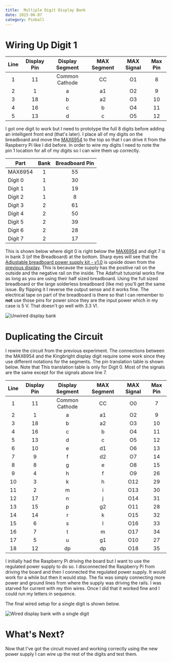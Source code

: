 ```yaml
---
title:  Multiple Digit Display Bank
date: 2015-06-07
category: Pinball
---
```


Wiring Up Digit 1
=================

| Line | Display Pin | Display Segment | MAX Segment | MAX Signal | Max Pin |
|:----:|:-----------:|:---------------:|:-----------:|:----------:|:-------:|
|   1  |     11      | Common Cathode  |     CC      |      O1    |     8   |
|   2  |      1      |        a        |     a1      |      O2    |     9   |
|   3  |     18      |        b        |     a2      |      O3    |    10   |
|   4  |     16      |        c        |      b      |      O4    |    11   |
|   5  |     13      |        d        |      c      |      O5    |    12   |


I got one digit to work but I need to prototype the full 8 digits before adding
an intelligent front end (that's later). I place all of  my digits on the
breadboard and move the [MAX6954][1] to the top so that I can drive it from the
Raspberry Pi like I did before. In order to wire my digits I need to note the
pin 1 location for all of my digits so I can wire them up correctly.

| Part    | Bank | Breadboard Pin |
| ------- |:----:|:--------------:|
| MAX6954 |  1   |    55          |
| Digit 0 |  1   |    30          |
| Digit 1 |  1   |    19          |
| Digit 2 |  1   |    8           |
| Digit 3 |  2   |    61          |
| Digit 4 |  2   |    50          |
| Digit 5 |  2   |    39          |
| Digit 6 |  2   |    28          |
| Digit 7 |  2   |    17          |

This is shown below where digit 0 is right below the [MAX6954][1] and digit 7 is
in bank 3 (of the Breadboard) at the bottom. Sharp eyes will see that the
[Adjustable breadboard power supply kit - v1.0][2] is upside down from the
[previous display][4]. This is because the supply has the positive rail on the
outside and the negative rail on the inside. The Adafruit tutuorial works fine
as long as you are using their half sized breadboard. Using the full sized
breadboard or the large solderless breadboard (like me) you'll get the same issue. By
flipping it I reverse the output sense and it works fine. The electrical tape on
part of the breadboard is there so that I can remember to **not** use those pins
for power since they are the input power which in my case is 5 V. That doesn't
go well with 3.3 V!.

![Unwired display bank][3]

Duplicating the Circuit
=======================

I rewire the circuit from the previous experiment. The connections between the
MAX6954 and the Kingbright display digit require some work since they use
different notations for the segments. The pin translation table is shown below.
Note that This translation table is only for Digit 0. Most of the signals are
the same except for the signals above line 7.

| Line | Display Pin | Display Segment | MAX Segment | MAX Signal | Max Pin |
|:----:|:-----------:|:---------------:|:-----------:|:----------:|:-------:|
|   1  |     11      | Common Cathode  |     CC      |      O0    |     7   |
|   2  |      1      |        a        |     a1      |      O2    |     9   |
|   3  |     18      |        b        |     a2      |      O3    |    10   |
|   4  |     16      |        c        |      b      |      O4    |    11   |
|   5  |     13      |        d        |      c      |      O5    |    12   |
|   6  |     10      |        e        |     d1      |      O6    |    13   |
|   7  |      9      |        f        |     d2      |      O7    |    14   |
|   8  |      8      |        g        |      e      |      O8    |    15   |
|   9  |      4      |        h        |      f      |      O9    |    26   |
|  10  |      3      |        k        |      h      |     O12    |    29   |
|  11  |      2      |        m        |      i      |     O13    |    30   |
|  12  |     17      |        n        |      j      |     O14    |    31   |
|  13  |     15      |        p        |     g2      |     O11    |    28   |
|  14  |     14      |        r        |      k      |     O15    |    32   |
|  15  |      6      |        s        |      l      |     O16    |    33   |
|  16  |      7      |        t        |      m      |     O17    |    34   |
|  17  |      5      |        u        |     g1      |     O10    |    27   |
|  18  |     12      |       dp        |     dp      |     O18    |    35   |

I initially had the Raspberry Pi driving the board but I want to use the
regulated power supply to do so. I disconnected the  Raspberry Pi from driving
the board and then I connected the regulated power supply. It would work for a
while but then it would stop. The fix was simply connecting more power and
ground lines from where the supply was driving the rails. I was starved for
current with my thin wires. Once I did that it worked fine and I could run my
letters in sequence.

The final wired setup for a single digit is shown below.

![Wired display bank with a single digit][5]

What's Next?
============

Now that I've got the circuit moved and working correctly using the new power
supply I can wire up the rest of the digits and test them.

[1]: http://www.maximintegrated.com/en/products/power/display-power-control/MAX6954.html
[2]: http://www.adafruit.com/product/184
[3]: {attach}images/one_display_bank_01.jpg
[4]: {filename}/power-supply-and-pivot.md
[5]: {filename}images/one_display_bank_02.jpg
